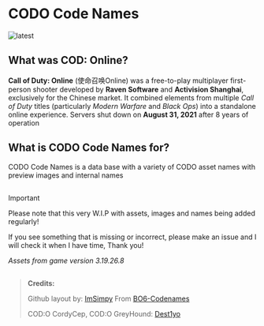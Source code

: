 # CODO Code Names

![latest](https://github.com/user-attachments/assets/ae25943d-c5b0-432a-b188-f2618d5f1561)

## What was COD: Online?
**Call of Duty: Online** (使命召唤Online) was a free-to-play multiplayer first-person shooter developed by **Raven Software** and **Activision Shanghai**, exclusively for the Chinese market. It combined elements from multiple *Call of Duty* titles (particularly *Modern Warfare* and *Black Ops*) into a standalone online experience. Servers shut down on **August 31, 2021** after 8 years of operation

## What is CODO Code Names for?
CODO Code Names is a data base with a variety of CODO asset names with preview images and internal names

##

> [!IMPORTANT]
> Please note that this very W.I.P with assets, images and names being added regularly!
>
> If you see something that is missing or incorrect, please make an issue and I will check it when I have time, Thank you!
>
> *Assets from game version 3.19.26.8*

##

> **Credits:**
> 
> Github layout by: [ImSimpy](https://github.com/ImSimpy) From [BO6-Codenames](https://github.com/ImSimpy/BO6-Codenames)
> 
> COD:O CordyCep, COD:O GreyHound: [Dest1yo](https://github.com/dest1yo)
